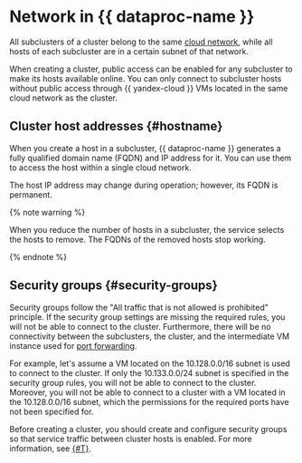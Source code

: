 # Network in {{ dataproc-name }}

All subclusters of a cluster belong to the same [cloud network](../../vpc/concepts/network.md), while all hosts of each subcluster are in a certain subnet of that network.

When creating a cluster, public access can be enabled for any subcluster to make its hosts available online. You can only connect to subcluster hosts without public access through {{ yandex-cloud }} VMs located in the same cloud network as the cluster.

## Cluster host addresses {#hostname}

When you create a host in a subcluster, {{ dataproc-name }} generates a fully qualified domain name (FQDN) and IP address for it. You can use them to access the host within a single cloud network.

The host IP address may change during operation; however, its FQDN is permanent.

{% note warning %}

When you reduce the number of hosts in a subcluster, the service selects the hosts to remove. The FQDNs of the removed hosts stop working.

{% endnote %}

## Security groups {#security-groups}

Security groups follow the "All traffic that is not allowed is prohibited" principle. If the security group settings are missing the required rules, you will not be able to connect to the cluster. Furthermore, there will be no connectivity between the subclusters, the cluster, and the intermediate VM instance used for [port forwarding](interfaces.md).

For example, let's assume a VM located on the 10.128.0.0/16 subnet is used to connect to the cluster. If only the 10.133.0.0/24 subnet is specified in the security group rules, you will not be able to connect to the cluster. Moreover, you will not be able to connect to a cluster with a VM located in the 10.128.0.0/16 subnet, which the permissions for the required ports have not been specified for.

Before creating a cluster, you should create and configure security groups so that service traffic between cluster hosts is enabled. For more information, see [{#T}](../operations/cluster-create.md).
